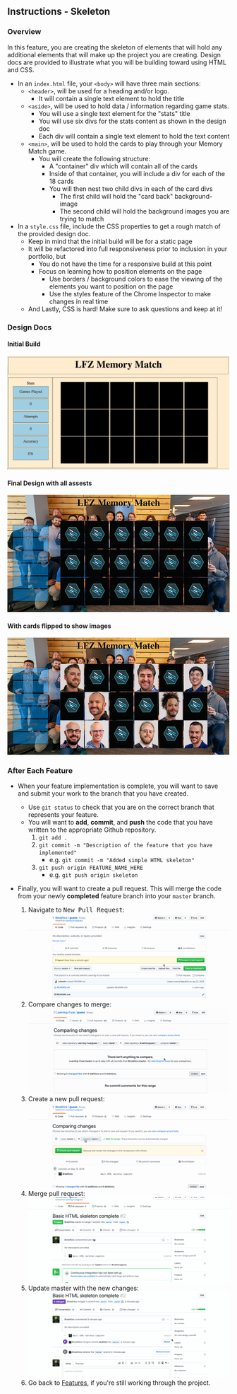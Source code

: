 Instructions - Skeleton
--

### Overview

In this feature, you are creating the skeleton of elements that will hold any additional elements that will make up the project you are creating. Design docs are provided to illustrate what you will be building toward using HTML and CSS.

- In an `index.html` file, your `<body>` will have three main sections:
  - `<header>`, will be used for a heading and/or logo.
    - It will contain a single text element to hold the title
  - `<aside>`, will be used to hold data / information regarding game stats.
    - You will use a single text element for the "stats" title
    - You will use six divs for the stats content as shown in the design doc
    - Each div will contain a single text element to hold the text content
  - `<main>`, will be used to hold the cards to play through your Memory Match game.
    - You will create the following structure:
      - A "container" div which will contain all of the cards
      - Inside of that container, you will include a div for each of the 18 cards
      - You will then nest two child divs in each of the card divs
        - The first child will hold the "card back" background-image
        - The second child will hold the background images you are trying to match
- In a `style.css` file, include the CSS properties to get a rough match of the provided design doc.
  - Keep in mind that the initial build will be for a static page
  - It will be refactored into full responsiveness prior to inclusion in your portfolio, but
    - You do not have the time for a responsive build at this point
    - Focus on learning how to position elements on the page
      - Use borders / background colors to ease the viewing of the elements you want to position on the page
      - Use the styles feature of the Chrome Inspector to make changes in real time
  - And Lastly, CSS is hard! Make sure to ask questions and keep at it!


### Design Docs



#### Initial Build
![initial-build](../images/basic-template.jpg)

#### Final Design with all assests
![initial-build](../images/demo-pic-1.jpg)

#### With cards flipped to show images
![initial-build](../images/demo-pic-2.jpg)





### After Each Feature

- When your feature implementation is complete, you will want to save and submit your work to the branch that you have created.
  - Use `git status` to check that you are on the correct branch that represents your feature.
  - You will want to **add**, **commit**, and **push** the code that you have written to the appropriate Github repository.
    1. `git add .`
    2. `git commit -m "Description of the feature that you have implemented"`
       - e.g. `git commit -m "Added simple HTML skeleton"`
    3. `git push origin FEATURE_NAME_HERE`
       - e.g. `git push origin skeleton`

- Finally, you will want to create a pull request. This will merge the code from your newly **completed** feature branch into your `master` branch.

  1. Navigate to <kbd>New Pull Request</kbd>:
  ![Navigate to pull requests](../post-feature/navigate-to-pull-request.gif)
  2. Compare changes to merge:
  ![Compare changes to merge](../post-feature/compare-changes.gif)
  3. Create a new pull request:
  ![Create new pull request](../post-feature/create-pull-request.gif)
  4. Merge pull request:
  ![Merge pull request](../post-feature/merge-pull-request.gif)
  5. Update master with the new changes:
  ![Update master](../post-feature/pull-new-changes.gif)
  6. Go back to [Features](../../README.md#features), if you're still working through the project.
